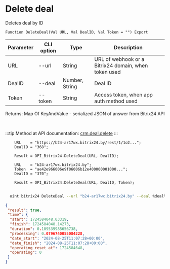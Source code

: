 ﻿---
sidebar_position: 2
---

# Delete deal
 Deletes deal by ID



`Function DeleteDeal(Val URL, Val DealID, Val Token = "") Export`

  | Parameter | CLI option | Type | Description |
  |-|-|-|-|
  | URL | --url | String | URL of webhook or a Bitrix24 domain, when token used |
  | DealID | --deal | Number, String | Deal ID |
  | Token | --token | String | Access token, when app auth method used |

  
  Returns:  Map Of KeyAndValue - serialized JSON of answer from Bitrix24 API

<br/>

:::tip
Method at API documentation: [crm.deal.delete](https://dev.1c-bitrix.ru/rest_help/crm/cdeals/crm_deal_delete.php)
:::
<br/>


```bsl title="Code example"
    URL    = "https://b24-ar17wx.bitrix24.by/rest/1/1o2...";
    DealID = "368";

    Result = OPI_Bitrix24.DeleteDeal(URL, DealID);

    URL    = "b24-ar17wx.bitrix24.by";
    Token  = "ae42e966006e9f06006b12e400000001000...";
    DealID = "370";

    Result = OPI_Bitrix24.DeleteDeal(URL, DealID, Token);
```



```sh title="CLI command example"
    
  oint bitrix24 DeleteDeal --url "b24-ar17wx.bitrix24.by" --deal %deal% --token "6476c766006e9f06006b12e400000001000..."

```

```json title="Result"
{
 "result": true,
 "time": {
  "start": 1724584048.03319,
  "finish": 1724584048.14273,
  "duration": 0.109539985656738,
  "processing": 0.0796740055084228,
  "date_start": "2024-08-25T11:07:28+00:00",
  "date_finish": "2024-08-25T11:07:28+00:00",
  "operating_reset_at": 1724584648,
  "operating": 0
 }
}
```
